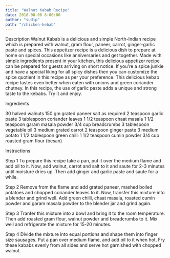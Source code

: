 ```yaml
---
title: "Walnut Kabab Recipe"
date: 2018-08-06 8:00:00
author: "sudip"
path: "/chicken-kebab"
---
```


Description
Walnut Kabab is a delicious and simple North-Indian recipe which is prepared with walnut, gram flour, paneer, carrot, ginger-garlic paste and spices. This appetizer recipe is a delicious dish to prepare at home on special occasions like anniversaries and get together. Made with simple ingredients present in your kitchen, this delicious appetizer recipe can be prepared for guests arriving on short notice. If you're a spice junkie and have a special liking for all spicy dishes then you can customize the spice quotient in this recipe as per your preference. This delicious kebab recipe tastes even better when eaten with onions and green coriander chutney. In this recipe, the use of garlic paste adds a unique and strong taste to the kebabs. Try it and enjoy.

Ingredients

30 halved walnuts
150 gm grated paneer
salt as required
2 teaspoon garlic paste
3 tablespoon coriander leaves
1 1/2 teaspoon chaat masala
1 1/2 teaspoon garam masala powder
3/4 cup breadcrumbs
3 tablespoon vegetable oil
3 medium grated carrot
2 teaspoon ginger paste
3 medium potato
1 1/2 tablespoon green chilli
1 1/2 teaspoon cumin powder
3/4 cup roasted gram flour (besan)

Instructions

Step 1
To prepare this recipe take a pan, put it over the medium flame and add oil to it. Now, add walnut, carrot and salt to it and saute for 2-3 minutes until moisture dries up. Then add ginger and garlic paste and saute for a while.

Step 2
Remove from the flame and add grated paneer, mashed boiled potatoes and chopped coriander leaves to it. Now, transfer this mixture into a blender and grind well. Add green chilli, chaat masala, roasted cumin powder and garam masala powder to the blender jar and grind again.

Step 3
Tranfer this mixture into a bowl and bring it to the room temperature. Then add roasted gram flour, walnut powder and breadcrumbs to it. Mix well and refrigerate the mixture for 15-20 minutes.

Step 4
Divide the mixture into equal portions and shape them into finger size sausages. Put a pan over medium flame, and add oil to it when hot. Fry these kababs evenly from all sides and serve hot garnished with chopped walnut.
